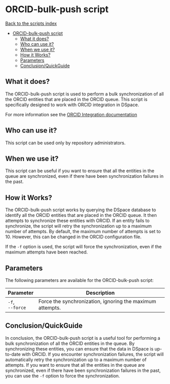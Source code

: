 # ORCID-bulk-push script
[Back to the scripts index](index.md)
<!-- TOC -->
* [ORCID-bulk-push script](#orcid-bulk-push-script)
  * [What it does?](#what-it-does)
  * [Who can use it?](#who-can-use-it)
  * [When we use it?](#when-we-use-it)
  * [How it Works?](#how-it-works)
  * [Parameters](#parameters)
  * [Conclusion/QuickGuide](#conclusionquickguide)
<!-- TOC -->
## What it does?

The ORCID-bulk-push script is used to perform a bulk synchronization of all the ORCID entities that are placed in the
ORCID queue. This script is specifically designed to work with ORCID integration in DSpace.

For more information see the [ORCID Integration documentation](https://wiki.lyrasis.org/display/DSDOC7x/ORCID+Integration)

## Who can use it?

This script can be used only by repository administrators.

## When we use it?

This script can be useful if you want to ensure that all the entities in the queue are synchronized, even if there have
been synchronization failures in the past.

## How it Works?

The ORCID-bulk-push script works by querying the DSpace database to identify all the ORCID entities that are placed in
the ORCID queue. It then attempts to synchronize these entities with ORCID. If an entity fails to synchronize, the
script will retry the synchronization up to a maximum number of attempts. By default, the maximum number of attempts is
set to 10. However, this can be changed in the ORCID configuration file.

If the `-f` option is used, the script will force the synchronization, even if the maximum attempts have been reached.

## Parameters

The following parameters are available for the ORCID-bulk-push script:

| Parameter            | Description                                               |
|----------------------|-----------------------------------------------------------|
| `-f`, <br/>`--force` | Force the synchronization, ignoring the maximum attempts. |

## Conclusion/QuickGuide

In conclusion, the ORCID-bulk-push script is a useful tool for performing a bulk synchronization of all the ORCID
entities in the queue. By synchronizing these entities, you can ensure that the data in DSpace is up-to-date with ORCID.
If you encounter synchronization failures, the script will automatically retry the synchronization up to a maximum
number of attempts. If you want to ensure that all the entities in the queue are synchronized, even if there have been
synchronization failures in the past, you can use the `-f` option to force the synchronization.
